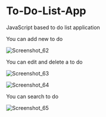 # To-Do-List-App
JavaScript based to do list application


You can add new to do

![Screenshot_62](https://github.com/BerkayAtass/To-Do-List/assets/74881380/69daf725-7413-44cb-bdf5-62e490d3aabb)
 

You can edit and delete a to do
 
![Screenshot_63](https://github.com/BerkayAtass/To-Do-List/assets/74881380/9d84fc8d-adba-49fa-997a-0cac44b3ac21)

![Screenshot_64](https://github.com/BerkayAtass/To-Do-List/assets/74881380/71e288ba-c852-4dd6-8e74-ab26a82444f6) 


You can search to do

![Screenshot_65](https://github.com/BerkayAtass/To-Do-List/assets/74881380/1ed2e601-cec0-4fa8-be2a-6e4b8b46dfa9)

